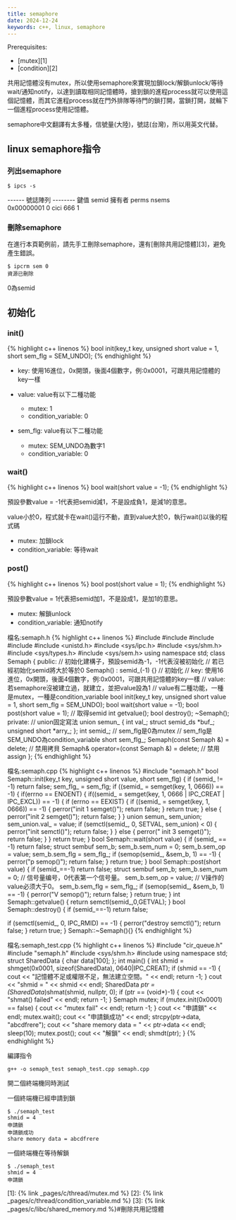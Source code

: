 ```yaml
---
title: semaphore
date: 2024-12-24
keywords: c++, linux, semaphore
---
```


Prerequisites:

- [mutex][1]
- [condition][2]

共用記憶體沒有mutex，所以使用semaphore來實現加鎖lock/解鎖unlock/等待wait/通知notify，以達到讀取相同記憶體時，搶到鎖的進程process就可以使用這個記憶體，而其它進程process就在門外排隊等待門的鎖打開，當鎖打開，就輪下一個進程process使用記憶體。

semaphore中文翻譯有太多種，信號量(大陸)，號誌(台灣)，所以用英文代替。

## linux semaphore指令

### 列出semaphore

```
$ ipcs -s
```
------ 號誌陣列 --------
鍵值     semid      擁有者  perms      nsems     
0x00000001 0          cici       666        1      

### 刪除semaphore

在進行本頁範例前，請先手工刪除semaphore，還有[刪除共用記憶體][3]，避免產生錯誤。

```
$ ipcrm sem 0
資源已刪除
``` 
0為semid

## 初始化

### init()

{% highlight c++ linenos %}
  bool init(key_t key, unsigned short value = 1, short sem_flg = SEM_UNDO);
{% endhighlight %}

- key: 使用16進位，0x開頭，後面4個數字，例:0x0001，可跟共用記憶體的key一樣
- value: value有以下二種功能
	
	- mutex: 1
	- condition_variable: 0

- sem_flg: value有以下二種功能

	- mutex: SEM_UNDO為數字1
	- condition_variable: 0

### wait()

{% highlight c++ linenos %}
bool wait(short value = -1);
{% endhighlight %}

預設參數value = -1代表把semid減1，不是設成負1，是減1的意思。

value小於0，程式就卡在wait()這行不動，直到value大於0，執行wait()以後的程式碼

- mutex: 加鎖lock
- condition_variable: 等待wait

### post()

{% highlight c++ linenos %}
  bool post(short value = 1);
{% endhighlight %}

預設參數value = 1代表把semid加1，不是設成1，是加1的意思。

- mutex: 解鎖unlock
- condition_variable: 通知notify

檔名:semaph.h
{% highlight c++ linenos %}
#include <iostream>
#include <cstdio>
#include <cstdlib>
#include <cstring>
#include <unistd.h>
#include <sys/ipc.h>
#include <sys/shm.h>
#include <sys/types.h>
#include <sys/sem.h>
using namespace std;
class Semaph {
 public:
  // 初始化建構子，預設semid為-1，-1代表沒被初始化
  // 若已經初始化semid將大於等於0
  Semaph() : semid_(-1) {}
  // 初始化
  // key: 使用16進位，0x開頭，後面4個數字，例:0x0001，可跟共用記憶體的key一樣
  // value: 若semaphore沒被建立過，就建立，並把value設為1
  // value有二種功能，一種是mutex，一種是condition_variable
  bool init(key_t key, unsigned short value = 1, short sem_flg = SEM_UNDO);
  bool wait(short value = -1);
  bool post(short value = 1);
  // 取得semid
  int getvalue();
  bool destroy();
  ~Semaph();
 private:
  // union固定寫法
  union semun_ {
   int val_;
   struct semid_ds *buf_;
   unsigned short *arry_;
  };
  int semid_;
  // sem_flg是0為mutex
  // sem_flg是SEM_UNDO為condition_variable
  short sem_flg_;
  Semaph(const Semaph &) = delete;  // 禁用拷貝
  Semaph& operator=(const Semaph &) = delete;  // 禁用assign
};
{% endhighlight %}

檔名:semaph.cpp
{% highlight c++ linenos %}
#include "semaph.h"
bool Semaph::init(key_t key, unsigned short value, short sem_flg) {
  if (semid_ != -1) return false;
  sem_flg_ = sem_flg;
  if ((semid_ = semget(key, 1, 0666)) == -1) {
    if(errno == ENOENT) {
      if((semid_ = semget(key, 1, 0666 | IPC_CREAT | IPC_EXCL)) == -1) {
        if (errno == EEXIST) {
          if ((semid_ = semget(key, 1, 0666)) == -1) {
            perror("init 1 semget()");
            return false;
          }
          return true;
        } else {
          perror("init 2 semget()");
          return false;
        }
      }
      union semun_ sem_union;
      sem_union.val_ = value;
      if (semctl(semid_, 0, SETVAL, sem_union) < 0) {
        perror("init semctl()");
        return false;
      }
    } else {
      perror(" init 3 semget()");
      return false;
    }
  }
  return true;
}
bool Semaph::wait(short value) {
  if (semid_ == -1) return false;
  struct sembuf sem_b;
  sem_b.sem_num = 0;
  sem_b.sem_op = value;
  sem_b.sem_flg = sem_flg_;
  if (semop(semid_, &sem_b, 1) == -1) {
    perror("p semop()");
    return false;
  }
  return true;
}
bool Semaph::post(short value)
{
  if (semid_==-1) return false;
  struct sembuf sem_b;
  sem_b.sem_num = 0;     // 信号量编号，0代表第一个信号量。
  sem_b.sem_op = value;  // V操作的value必须大于0。
  sem_b.sem_flg = sem_flg_;
  if (semop(semid_, &sem_b, 1) == -1) {
    perror("V semop()");
    return false;
  }
  return true;
}
int Semaph::getvalue()
{
  return semctl(semid_,0,GETVAL);
}
bool Semaph::destroy()
{
  if (semid_==-1) return false;

  if (semctl(semid_, 0, IPC_RMID) == -1) {
    perror("destroy semctl()");
    return false;
  }
  return true;
}
Semaph::~Semaph(){}
{% endhighlight %}

檔名:semaph_test.cpp
{% highlight c++ linenos %}
#include "cir_queue.h"
#include "semaph.h"
#include <sys/shm.h>
#include <cstring>
using namespace std;
struct SharedData {
  char data[100];
};
int main() {
  int shmid = shmget(0x0001, sizeof(SharedData), 0640|IPC_CREAT);
  if (shmid == -1) {
    cout << "記憶體不足或權限不足，無法建立空間。" << endl;
    return -1;
  }
  cout << "shmid = " << shmid << endl;
  SharedData *ptr = (SharedData*)shmat(shmid, nullptr, 0);
  if (ptr == (void*)-1) {
    cout << "shmat() failed" << endl;
    return -1;
  }
  Semaph mutex;
  if (mutex.init(0x0001) == false) {
    cout << "mutex fail" << endl;
    return -1;
  }
  cout << "申請鎖" << endl;
  mutex.wait();
  cout << "申請鎖成功" << endl;
  strcpy(ptr->data, "abcdfrere");
  cout << "share memory data = " << ptr->data << endl;
  sleep(10);
  mutex.post();
  cout << "解鎖" << endl;
  shmdt(ptr);
}
{% endhighlight %}

編譯指令
```
g++ -o semaph_test semaph_test.cpp semaph.cpp
```

開二個終端機同時測試

一個終端機已經申請到鎖
```
$ ./semaph_test
shmid = 4
申請鎖
申請鎖成功
share memory data = abcdfrere
```

一個終端機在等待解鎖
```
$ ./semaph_test
shmid = 4
申請鎖
```

[1]: {% link _pages/c/thread/mutex.md %}
[2]: {% link _pages/c/thread/condition_variable.md %}
[3]: {% link _pages/c/libc/shared_memory.md %}#刪除共用記憶體